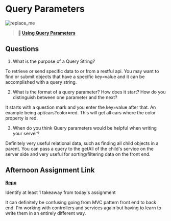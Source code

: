 # Query Parameters

![replace_me](https://codeworks.blob.core.windows.net/public/assets/img/illustrations/placeholder.svg)

> **📖 [Using Query Parameters](https://codeworksacademy.com/fs-student-guide/resources/wk5/01-Query-Parameters)**

## Questions

1. What is the purpose of a Query String?

  To retrieve or send specific data to or from a restful api. You may want to find or submit objects that have a specific key=value and it can be accomplished with a query string.

2. What is the format of a query parameter? How does it start? How do you distinguish between one parameter and the next?

  It starts with a question mark and you enter the key=value after that. An example being api/cars?color=red. This will get all cars where the color property is red.

3. When do you think Query parameters would be helpful when writing your server?

  Definitely very useful relational data, such as finding all child objects in a parent. You can pass a query to the getAll of the child's service on the server side and very useful for sorting/filtering data on the front end.

## Afternoon Assignment Link

**[Repo](https://github.com/patrick-misner/burgers)**

Identify at least 1 takeaway from today's assignment

It can definitely be confusing going from MVC pattern front end to back end. I'm working with controllers and services again but having to learn to write them in an entirely different way.
